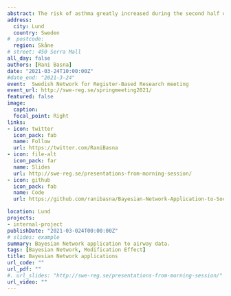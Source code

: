 ```yaml
---
abstract: The risk of asthma greatly increased during the second half of the last century. Asthma remains a disease with heterogeneous underlying phenotypes, but several environmental and demographic risk factors have been identified. Of these is the independent effects of smoking and socioeconomic status. However, given the known association between socioeconomic status and smoking, the potential interaction between these two factors in relation to the risk of asthma is an important public health question. Elucidating such interactions is not trivial, statistically. However, emerging Bayesian Network analysis is proving valuable in exploring complex data structures and offering new insights to analysis of health-related data. We applied Bayesian Network analysis to address the question of interaction of smoking and social class in relation to asthma and respiratory symptoms based on data derived from the West Sweden Asthma Study and the Obstructive Lung Diseases in Northern Sweden. In this talk, I will discuss the step-by-step approach to implementing the analysis. Independency structure can be identified in Bayesian networks, particularly with Directed Acyclic Graphs (DAGs), which are probabilistic graphical models. DAGs learn the underlying dependency structure represent these as networks with directed connections. We will learn the network structure of the variables including the smoking-socioeconimc variables using a data-driven hill-climbing algorithm with bic-cg score (the corresponding Bayesian Information Criterion score for mixed datasets). We conducted a bootstrap aggregation and model averaging to reduce the number of arcs that are incorrectly included in the Network structure. Then, we fitted the Bayesian network model to learn the related parameters. Finally, we used the approximate inference approach to estimate the conditional probabilities by eliciting a sample of realizations of the modeled variables under specific conditions. We validated our model by first running a cross-validation approach; and second simulating new data and comparing its statistical characteristics with the original data.
address:
  city: Lund
  country: Sweden
#  postcode:
  region: Skåne
# street: 450 Serra Mall
all_day: false
authors: [Rani Basna]
date: "2021-03-24T10:00:00Z"
#date_end: "2021-3-24"
event:  Swedish Network for Register-Based Research meeting
event_url: http://swe-reg.se/springmeeting2021/
featured: false
image:
  caption: 
  focal_point: Right
links:
- icon: twitter
  icon_pack: fab
  name: Follow
  url: https://twitter.com/RaniBasna
- icon: file-alt
  icon_pack: far
  name: Slides
  url: http://swe-reg.se/presentations-from-morning-session/  
- icon: github
  icon_pack: fab
  name: Code
  url: https://github.com/ranibasna/Bayesian-Network-Application-to-SocioEconomic-status

location: Lund
projects:
- internal-project
publishDate: "2021-03-024T00:00:00Z"
# slides: example
summary: Bayesian Network application to airway data. 
tags: [Bayesian Network, Modification Effect]
title: Bayesian Network applications
url_code: ""
url_pdf: ""
#. url_slides: "http://swe-reg.se/presentations-from-morning-session/"
url_video: ""
---
```


